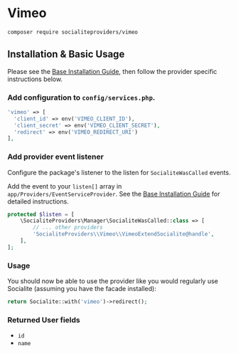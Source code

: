 # Vimeo

```bash
composer require socialiteproviders/vimeo
```

## Installation & Basic Usage

Please see the [Base Installation Guide](https://socialiteproviders.com/usage/), then follow the provider specific instructions below.

### Add configuration to `config/services.php`.

```php
'vimeo' => [    
  'client_id' => env('VIMEO_CLIENT_ID'),  
  'client_secret' => env('VIMEO_CLIENT_SECRET'),  
  'redirect' => env('VIMEO_REDIRECT_URI') 
],
```

### Add provider event listener

Configure the package's listener to the listen for `SocialiteWasCalled` events. 

Add the event to your `listen[]` array  in `app/Providers/EventServiceProvider`. See the [Base Installation Guide](https://socialiteproviders.com/usage/) for detailed instructions.

```php
protected $listen = [
    \SocialiteProviders\Manager\SocialiteWasCalled::class => [
        // ... other providers
        'SocialiteProviders\\Vimeo\\VimeoExtendSocialite@handle',
    ],
];
```

### Usage

You should now be able to use the provider like you would regularly use Socialite (assuming you have the facade installed):

```php
return Socialite::with('vimeo')->redirect();
```

### Returned User fields

- ``id``
- ``name``
